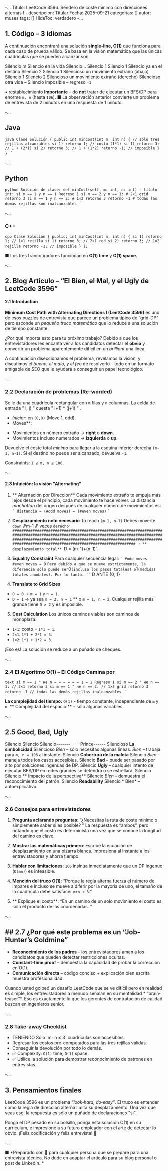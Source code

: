 -...
Título: LeetCode 3596. Sendero de coste mínimo con direcciones alternas I -
descripción: Titular
Fecha: 2025-09-21
categorías: []
autor: muses
tags: []
HideToc: verdadero
-...
## 1. Código – 3 idiomas

A continuación encontrará una solución **single‐line, O(1)** que funciona para cada caso de prueba válido.
Se basa en la visión matemática que las únicas cuadrículas que se pueden alcanzar son

Silencio m Silencio en la vida
Silencio...
Silencio 1 Silencio 1 Silencio ya en el destino
Silencio 2 Silencio 1 Silencioso un movimiento extraño (abajo)
Silencio 1 Silencio 2 Silencioso un movimiento extraño (derecho)
Silencioso otra vida – Silencio imposible – regreso `-1`

▪ restablecimiento **Importante** – do **not** tratar de ejecutar un BFS/DP para enorme `m, n` (hasta `106`).
■ La observación anterior convierte un problema de entrevista de 2 minutos en una respuesta de 1 minuto.

-...

## Java

``java
Clase Solución {
public int minCost(int m, int n) {
// sólo tres rejillas alcanzables
si 1) retorno 1; // costo (1*1)
si 1) retorno 3; // 1 + (2*1)
si 2) retorno 3; // 1 + (1*2)
retorno -1; // imposible
}
}
`` `

-...

## Python

``python
Solución de clase:
def minCost(self, m: int, n: int) - título int:
si m == 1 y n == 1
Regreso 1
si m == 2 y n == 1: # 2×1 grid
retorno 3
si m == 1 y n == 2: # 1×2
retorno 3
retorno -1 # todas las demás rejillas son inalcanzables
`` `

-...

### C++

``cpp
Clase Solución {
public:
int minCost(int m, int n) {
si 1) retorno 1; // 1×1 rejilla
si 1) retorno 3; // 2×1 red
si 2) retorno 3; // 1×2 rejilla
retorno -1; // imposible
}
};
`` `

■ Los tres francotiradores funcionan en **O(1) time** y **O(1) space**.

-...

## 2. Blog Artículo – “El Bien, el Mal, y el Ugly de LeetCode 3596”

#### 2.1 Introduction

**Minimum Cost Path with Alternating Directions I (LeetCode 3596)** es uno de esos puzzles de entrevista que parece un problema típico de “grid-DP” pero esconde un *pequeño truco matemático* que lo reduce a una solución de tiempo constante.

¿Por qué importa esto para tu próximo trabajo?
Debido a que los entrevistadores les encanta ver a los candidatos detectar el **obvio** y convertir un problema aparentemente difícil en un *brilliant* una línea.

A continuación diseccionamos el problema, revelamos la visión, y discutimos el *bueno, el malo, y el feo* de resolverlo – todo en un formato amigable de SEO que le ayudará a conseguir un papel tecnológico.

-...

### 2.2 Declaración de problemas (Re-worded)

Se le da una cuadrícula rectangular con `m` filas y `n` columnas.
La celda de entrada " i, j) " cuesta " i+1) * (j+1) " .

- *Iniciar*: en `(0,0)` (Move 1, odd).
- Moves**:
* Movimientos en número extraño → **right** o **down**.
* Movimientos incluso numerados → **izquierda** o **up**.

Devuelve el coste total *mínimo* para llegar a la esquina inferior derecha `(m-1, n-1)`.
Si el destino no puede ser alcanzado, devuelva `-1`.

Constraints: `1 ≤ m, n ≤ 106`.

-...

#### 2.3 Intuición: la visión "Alternating"

1. ** Alternación por Dirección**
Cada movimiento extraño te empuja más lejos desde el principio; cada movimiento te hace volver.
La distancia *manhattan* del origen después de cualquier número de movimientos es:
`` `
distancia = (#odd moves) – (#even moves)
`` `

2. **Desplazamiento neto necesario**
To reach `(m-1, n-1)` Debes moverte
`down` ♪m-1 ♪ veces
`derecho' ################################################################################################################################################################################################################################################################
→ ** desplazamiento total** `D = (m-1)+(n-1)`.

3. **Equality Constraint**
Para cualquier secuencia legal:
`` `
#odd moves – #even moves = D
`` `
Pero debido a que se mueve estrictamente, la diferencia sólo puede ser `0` (incluso los pasos totales) o `1` (medidas totales anodales).
Por lo tanto:
`` `
D ANTE {0, 1}
`` `

4. **Translate to Grid Sizes**
- `D = 0` → `m = 1` y `n = 1`.
- `D = 1` → ya sea `m = 2, n = 1` ** o `m = 1, n = 2`.
Cualquier rejilla más grande tiene `D ≥ 2` y es imposible.

5. **Cost Calculation**
Los únicos caminos viables son caminos de monoplaza:
- `1×1`: costo = `1*1 = 1`.
- `2×1`: `1*1 + 2*1 = 3`.
- `1×2`: `1*1 + 1*2 = 3`.

¡Eso es! La solución se reduce a un puñado de cheques.

-...

### 2.4 El Algoritmo O(1) – El Código Camina por

``text
si m == 1 " не n = = = = = = 1 = 1
Regreso 1
si m == 2 " не n == 1: // 2×1
retorno 3
si m == 1 " не n == 2: // 1×2 grid
retorno 3
retorno -1 // todas las demás rejillas inalcanzables
`` `

**La complejidad del tiempo:** `O(1)` - tiempo constante, independiente de `m` y `n`.
** Complejidad del espacio:** – sólo algunas variables.

-...

## 2.5 Good, Bad, Ugly

Silencio Silencio
Silencio------------Prince------
Silencioso **La simbolicidad** Silencioso *Bien* – sólo necesitas algunas líneas.
*Bien* – trabaja para `m, n = 106` al instante.
Silencio **Cobertura de la maleta** Silencio *Bien* – maneja todos los casos accesibles. Silencio **Bad** – puede ser pasado por alto por soluciones ingenuas de DP. Silencio **Ugly** – cualquier intento de ejecutar BFS/DP en redes grandes se detendrá o se estrellará. Silencio
Silencio ** Impacto de la perspectiva** Silencio *Bien* – demuestra el reconocimiento del patrón.
Silencio **Readability** Silencio * Bien* – autoexplicativo.

-...

### 2.6 Consejos para entrevistadores

1. **Pregunta aclarando preguntas**: “¿Necesitas la ruta de coste mínimo o simplemente saber si es posible? ”
La respuesta es “ambos”, pero notando que el costo es determinista una vez que se conoce la longitud del camino es clave.

2. **Mostrar las matemáticas primero**: Escribe la ecuación de desplazamiento en una pizarra blanca.
Impresiona al instante a los entrevistadores y ahorra tiempo.

3. **Hablar con limitaciones**: `106` insinúa inmediatamente que un DP ingenuo (`O(mn)`) es infeasible.

4. **Mención del truco O(1)**: “Porque la regla alterna fuerza el número de impares e incluso se mueve a diferir por la mayoría de uno, el tamaño de la cuadrícula debe satisfacer `m+n ≤ 3`.”

5. ** Explique el costo**: “En un camino de un solo movimiento el costo es sólo el producto de las coordenadas. ”

-...

## ## 2.7 ¿Por qué este problema es un “Job‐Hunter’s Goldmine”

- **Reconocimiento de los padres** – los entrevistadores aman a los candidatos que pueden detectar restricciones ocultas.
- **Constant‐time proof** – demuestra la capacidad de probar la corrección en O(1).
- **Comunicación directa** – código conciso + explicación bien escrita muestra profesionalidad.

Cuando usted golpeó un desafío LeetCode que se ve difícil pero en realidad es simple, los entrevistadores a menudo señalan en su mentalidad * “brain‐teaser”*. Eso es exactamente lo que los gerentes de contratación de calidad buscan en ingenieros senior.

-...

### 2.8 Take-away Checklist

- TENIENDO Sólo 'm+n ≤ 3` cuadrículas son accesibles.
- Regresar los costos pre-computados para las tres rejillas válidas.
- Conseguir la devolución por todo lo demás.
- ✅ Complexity: `O(1)` time, `O(1)` space.
- ✅ Utilice la solución para demostrar reconocimiento de patrones en entrevistas.

-...

## 3. Pensamientos finales

LeetCode 3596 es un problema *“look‐hard, do‐easy”*. El truco es entender cómo la regla de dirección alterna limita su desplazamiento. Una vez que veas eso, la respuesta es sólo un puñado de declaraciones "si".

Ponga el DP pesado en su bolsillo, ponga esta solución O(1) en su curriculum, e impresione a su futuro empleador con el arte de detectar lo obvio. ¡Feliz codificación y feliz entrevista! 🚀

-...

■ *Preparado con  para cualquier persona que se prepare para una entrevista técnica. No dude en adaptar el artículo para su blog personal o post de LinkedIn. *